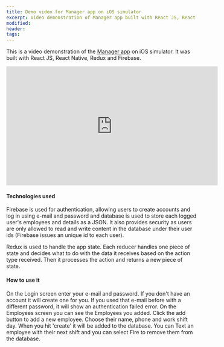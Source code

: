 ```yaml
---
title: Demo video for Manager app on iOS simulator
excerpt: Video demonstration of Manager app built with React JS, React Native, Redux and Firebase. Code available on https://github.com/she-dev/Manager/
modified:
header:
tags:
---
```


This is a video demonstration of the [Manager app](https://github.com/she-dev/Manager) on iOS simulator. 
It was built with React JS, React Native, Redux and Firebase.

<iframe width="560" height="315" src="https://www.youtube-nocookie.com/embed/_GMcrgscPy0?rel=0&amp;controls=0&amp;showinfo=0" frameborder="0" allowfullscreen></iframe>

#### Technologies used

Firebase is used for authentication, allowing users to create accounts and log in using e-mail and password and database is used to store each logged user's employees and details as a JSON. It also provides security as users are only allowed to read and write content in the database under their user ids (Firebase issues an unique id to each user).

Redux is used to handle the app state. Each reducer handles one piece of state and decides what to do with the data it receives based on the action type received. Then it processes the action and returns a new piece of state.

#### How to use it

On the Login screen enter your e-mail and password. If you don't have an account it will create one for you. If you used that e-mail before with a different password, it will show an authentication failed error. On the Employees screen you can see the Employees you added. Click the add button to add a new employee. Choose their name, phone and work shift day. When you hit 'create' it will be added to the database. You can Text an employee with their next shift and you can select Fire to remove them from the database.